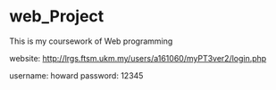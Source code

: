 # web_Project
This is my coursework of Web programming

website: http://lrgs.ftsm.ukm.my/users/a161060/myPT3ver2/login.php

username: howard
password: 12345
